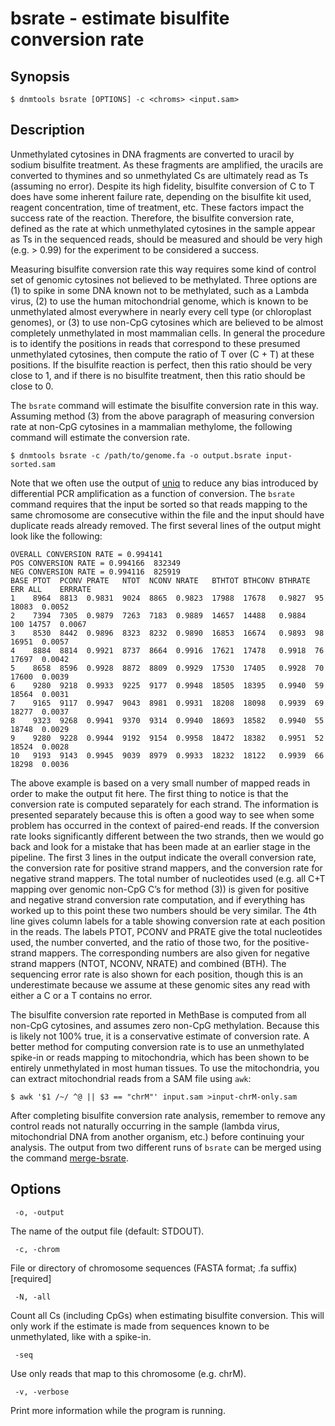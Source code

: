# bsrate - estimate bisulfite conversion rate

## Synopsis
```
$ dnmtools bsrate [OPTIONS] -c <chroms> <input.sam>
```

## Description

Unmethylated cytosines in DNA fragments are converted to uracil by
sodium bisulfite treatment. As these fragments are amplified, the
uracils are converted to thymines and so unmethylated Cs are
ultimately read as Ts (assuming no error). Despite its high fidelity,
bisulfite conversion of C to T does have some inherent failure rate,
depending on the bisulfite kit used, reagent concentration, time of
treatment, etc. These factors impact the success rate of the reaction.
Therefore, the bisulfite conversion rate, defined as the rate at which
unmethylated cytosines in the sample appear as Ts in the sequenced
reads, should be measured and should be very high (e.g. > 0.99) for
the experiment to be considered a success.

Measuring bisulfite conversion rate this way requires some kind of
control set of genomic cytosines not believed to be methylated. Three
options are (1) to spike in some DNA known not to be methylated, such
as a Lambda virus, (2) to use the human mitochondrial genome, which is
known to be unmethylated almost everywhere in nearly every cell type
(or chloroplast genomes), or (3) to use non-CpG cytosines which are
believed to be almost completely unmethylated in most mammalian
cells. In general the procedure is to identify the positions in reads
that correspond to these presumed unmethylated cytosines, then compute
the ratio of T over (C + T) at these positions. If the bisulfite
reaction is perfect, then this ratio should be very close to 1, and if
there is no bisulfite treatment, then this ratio should be close to 0.

The `bsrate` command will estimate the bisulfite conversion rate in
this way. Assuming method (3) from the above paragraph of measuring
conversion rate at non-CpG cytosines in a mammalian methylome, the
following command will estimate the conversion rate.

```
$ dnmtools bsrate -c /path/to/genome.fa -o output.bsrate input-sorted.sam
```

Note that we often use the output of [uniq](../../utils/uniq) to
reduce any bias introduced by differential PCR amplification as a
function of conversion. The `bsrate` command requires that the input
be sorted so that reads mapping to the same chromosome are consecutive
within the file and the input should have duplicate reads already
removed. The first several lines of the output might look like the
following:

```
OVERALL CONVERSION RATE = 0.994141
POS CONVERSION RATE = 0.994166  832349
NEG CONVERSION RATE = 0.994116  825919
BASE PTOT  PCONV PRATE   NTOT  NCONV NRATE   BTHTOT BTHCONV BTHRATE ERR ALL    ERRRATE
1    8964  8813  0.9831  9024  8865  0.9823  17988  17678   0.9827  95  18083  0.0052
2    7394  7305  0.9879  7263  7183  0.9889  14657  14488   0.9884  100 14757  0.0067
3    8530  8442  0.9896  8323  8232  0.9890  16853  16674   0.9893  98  16951  0.0057
4    8884  8814  0.9921  8737  8664  0.9916  17621  17478   0.9918  76  17697  0.0042
5    8658  8596  0.9928  8872  8809  0.9929  17530  17405   0.9928  70  17600  0.0039
6    9280  9218  0.9933  9225  9177  0.9948  18505  18395   0.9940  59  18564  0.0031
7    9165  9117  0.9947  9043  8981  0.9931  18208  18098   0.9939  69  18277  0.0037
8    9323  9268  0.9941  9370  9314  0.9940  18693  18582   0.9940  55  18748  0.0029
9    9280  9228  0.9944  9192  9154  0.9958  18472  18382   0.9951  52  18524  0.0028
10   9193  9143  0.9945  9039  8979  0.9933  18232  18122   0.9939  66  18298  0.0036
```

The above example is based on a very small number of mapped reads in
order to make the output fit here. The first thing to notice is that
the conversion rate is computed separately for each strand. The
information is presented separately because this is often a good way
to see when some problem has occurred in the context of paired-end
reads. If the conversion rate looks significantly different between
the two strands, then we would go back and look for a mistake that has
been made at an earlier stage in the pipeline. The first 3 lines in
the output indicate the overall conversion rate, the conversion rate
for positive strand mappers, and the conversion rate for negative
strand mappers. The total number of nucleotides used (e.g. all C+T
mapping over genomic non-CpG C’s for method (3)) is given for positive
and negative strand conversion rate computation, and if everything has
worked up to this point these two numbers should be very similar. The
4th line gives column labels for a table showing conversion rate at
each position in the reads. The labels PTOT, PCONV and PRATE give the
total nucleotides used, the number converted, and the ratio of those
two, for the positive-strand mappers. The corresponding numbers are
also given for negative strand mappers (NTOT, NCONV, NRATE) and
combined (BTH). The sequencing error rate is also shown for each
position, though this is an underestimate because we assume at these
genomic sites any read with either a C or a T contains no error.

The bisulfite conversion rate reported in MethBase is computed from
all non-CpG cytosines, and assumes zero non-CpG methylation. Because
this is likely not 100% true, it is a conservative estimate of
conversion rate. A better method for computing conversion rate is to
use an unmethylated spike-in or reads mapping to mitochondria, which
has been shown to be entirely unmethylated in most human tissues. To
use the mitochondria, you can extract mitochondrial reads from a SAM
file using `awk`:

```
$ awk '$1 /~/ ^@ || $3 == "chrM"' input.sam >input-chrM-only.sam
```

After completing bisulfite conversion rate analysis, remember to
remove any control reads not naturally occurring in the sample (lambda
virus, mitochondrial DNA from another organism, etc.) before
continuing your analysis. The output from two different runs of
`bsrate` can be merged using the command
[merge-bsrate](utils/merge-bsrate).

## Options

```
 -o, -output
```

The name of the output file (default: STDOUT).

```
 -c, -chrom
```

File or directory of chromosome sequences (FASTA format; .fa suffix)
[required]

```
 -N, -all
```

Count all Cs (including CpGs) when estimating bisulfite
conversion. This will only work if the estimate is made from sequences
known to be unmethylated, like with a spike-in.

```
 -seq
```

Use only reads that map to this chromosome (e.g. chrM).

```
 -v, -verbose
```

Print more information while the program is running.
